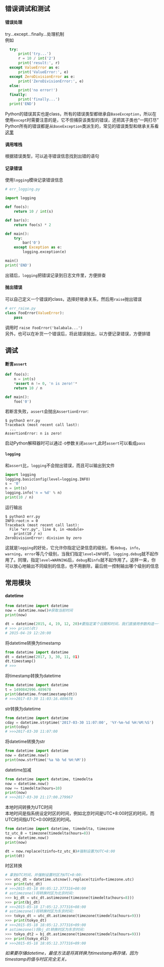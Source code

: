 ## 错误调试和测试
#### 错误处理
try...except...finally...处理机制  
例如  
```py
  try:
      print('try...')
      r = 10 / int('2')
      print('result:', r)
  except ValueError as e:
      print('ValueError:', e)
  except ZeroDivisionError as e:
      print('ZeroDivisionError:', e)
  else:
      print('no error!')
  finally:
      print('finally...')
  print('END')
```
Python的错误其实也是class，所有的错误类型都继承自`BaseException`，所以在使用`except`时需要注意的是，它不但捕获该类型的错误，还把其子类也“一网打尽”  
Python所有的错误都是从`BaseException`类派生的，常见的错误类型和继承关系看[这里](https://docs.python.org/3/library/exceptions.html#exception-hierarchy)

#### 调用堆栈
根据错误类型，可以追寻错误信息找到出错的语句  

#### 记录错误
使用`logging`模块记录错误信息
```py
# err_logging.py

import logging

def foo(s):
    return 10 / int(s)

def bar(s):
    return foo(s) * 2

def main():
    try:
        bar('0')
    except Exception as e:
        logging.exception(e)

main()
print('END')
```
出错后，`logging`把错误记录到日志文件里，方便排查

#### 抛出错误
可以自己定义一个错误的class，选择好继承关系，然后用`raise`抛出错误  
```py
# err_raise.py
class FooError(ValueError):
    pass
```
调用时 `raise FooError('balabala...')`  
另外，也可以在补货一个错误后，将此错误抛出，以方便记录错误，方便排错  


## 调试
#### 断言`assert`  
```py
def foo(s):
    n = int(s)
    *assert n != 0, 'n is zero!'*
    return 10 / n

def main():
    foo('0')
```
若断言失败，`assert`会抛出`AssertionError`:  
```
$ python3 err.py
Traceback (most recent call last):
  ...
AssertionError: n is zero!
```
启动Python解释器时可以通过``-O``参数关闭`assert`,此时`assert`可以看成`pass`  

#### `logging`
和`assert`比，`logging`不会抛出错误，而且可以输出到文件  
```py
import logging
logging.basicConfig(level=logging.INFO)
s = '0'
n = int(s)
logging.info('n = %d' % n)
print(10 / n)
```
运行输出
```
$ python3 err.py
INFO:root:n = 0
Traceback (most recent call last):
  File "err.py", line 8, in <module>
    print(10 / n)
ZeroDivisionError: division by zero
```
这就是`logging`的好处，它允许你指定记录信息的级别，有`debug`，`info`，`warning`，`error`等几个级别，当我们指定`level=INFO`时，`logging.debug`就不起作用了。同理，指定`level=WARNING`后，`debug`和`info`就不起作用了。这样一来，你可以放心地输出不同级别的信息，也不用删除，最后统一控制输出哪个级别的信息


## 常用模块
#### datetime
```py
from datetime import datetime
now = datetime.now()#获取当前时间
print(now)

dt = datetime(2015, 4, 19, 12, 20)#要指定某个日期和时间，我们直接用参数构造一个datetime
# >>> print(dt)
# 2015-04-19 12:20:00
```
将datetime转换为timestamp  
```py
from datetime import datetime
dt = datetime(2017, 3, 30, 11, 01)
dt.timestamp()
# >>>
```
将timestamp转换为datetime  
```py
from datetime import datetime
t = 1490842996.489678
print(datetime.fromtimestamp(dt))
# >>>2017-03-30 11:03:16.489678
```

str转换为datetime  
```py
from datetime import datetime
cday = datetime.strptime('2017-03-30 11:07:00', '%Y-%m-%d %H:%M:%S')
print(cday)
# >>>2017-03-30 11:07:00

```

将datetime转换为str  
```py
from datetime import datetime
now = datetime.now()
print(now.strftime('%a %b %d %H:%M'))
```

datetime加减   
```py
from datetime import datetime, timedelta
now = datetime.now()
now += timedelta(hours=10)
print(now)
# >>>2017-03-30 21:17:00.279967
```

本地时间转换为UTC时间  
本地时间是指系统设定时区的时间，例如北京时间是UTC+8:00时区的时间，而UTC时间指UTC+0:00时区的时间。  
```py
from datetime import datetime, timedelta, timezone
tz_utc_8 = timezone(timedelta(hours=8))
now = datetime.now()
print(now)

dt = now.replace(tzinfo=tz_utc_8)#强制设置为UTC+8:00
print(dt)
```

时区转换  
```py
# 拿到UTC时间，并强制设置时区为UTC+0:00:
>>> utc_dt = datetime.utcnow().replace(tzinfo=timezone.utc)
>>> print(utc_dt)
# >>>2015-05-18 09:05:12.377316+00:00
# astimezone()将转换时区为北京时间:
>>> bj_dt = utc_dt.astimezone(timezone(timedelta(hours=8)))
>>> print(bj_dt)
# >>>2015-05-18 17:05:12.377316+08:00
# astimezone()将转换时区为东京时间:
>>> tokyo_dt = utc_dt.astimezone(timezone(timedelta(hours=9)))
>>> print(tokyo_dt)
# >>>2015-05-18 18:05:12.377316+09:00
# astimezone()将bj_dt转换时区为东京时间:
>>> tokyo_dt2 = bj_dt.astimezone(timezone(timedelta(hours=9)))
>>> print(tokyo_dt2)
# >>>2015-05-18 18:05:12.377316+09:00
```

*如果要存储datetime，最佳方法是将其转换为timestamp再存储，因为timestamp的值与时区完全无关。*

<!-- ### 练习 -->
<!-- 假设你获取了用户输入的日期和时间如2015-1-21 9:01:30，以及一个时区信息如UTC+5:00，均是str，请编写一个函数将其转换为timestamp：   
```py
import re
from datetime import datetime, timezone, timedelta


def to_timestamp(dt_str, tz_str):
  now = re.match(r'^(\d{4})-(\d+)-(\d+) (\d+):(\d+):(\d+)$', dt_str)
  utc_num = re.match(r'^UTC+(\d+):00',tz_str)
  cday = datetime.strptime(now.group(1)-now.group(2)-now.group(3) now.group(4):now.group(5):now.group(1), '%Y-%m-%d %H:%M:%S')
  tar_dt = cday.astimezone(timezone(timedelta(hours=utc_num.group(1))))
  return tar_dt -->



```
